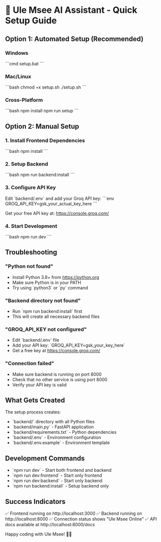 # 🚀 Ule Msee AI Assistant - Quick Setup Guide

## Option 1: Automated Setup (Recommended)

### Windows
\`\`\`cmd
setup.bat
\`\`\`

### Mac/Linux
\`\`\`bash
chmod +x setup.sh
./setup.sh
\`\`\`

### Cross-Platform
\`\`\`bash
npm install
npm run setup
\`\`\`

## Option 2: Manual Setup

### 1. Install Frontend Dependencies
\`\`\`bash
npm install
\`\`\`

### 2. Setup Backend
\`\`\`bash
npm run backend:install
\`\`\`

### 3. Configure API Key
Edit \`backend/.env\` and add your Groq API key:
\`\`\`env
GROQ_API_KEY=gsk_your_actual_key_here
\`\`\`

Get your free API key at: https://console.groq.com/

### 4. Start Development
\`\`\`bash
npm run dev
\`\`\`

## Troubleshooting

### "Python not found"
- Install Python 3.8+ from https://python.org
- Make sure Python is in your PATH
- Try using \`python3\` or \`py\` command

### "Backend directory not found"
- Run \`npm run backend:install\` first
- This will create all necessary backend files

### "GROQ_API_KEY not configured"
- Edit \`backend/.env\` file
- Add your API key: \`GROQ_API_KEY=gsk_your_key_here\`
- Get a free key at https://console.groq.com/

### "Connection failed"
- Make sure backend is running on port 8000
- Check that no other service is using port 8000
- Verify your API key is valid

## What Gets Created

The setup process creates:
- \`backend/\` directory with all Python files
- \`backend/main.py\` - FastAPI application
- \`backend/requirements.txt\` - Python dependencies
- \`backend/.env\` - Environment configuration
- \`backend/.env.example\` - Environment template

## Development Commands

- \`npm run dev\` - Start both frontend and backend
- \`npm run dev:frontend\` - Start only frontend
- \`npm run dev:backend\` - Start only backend
- \`npm run backend:install\` - Setup backend only

## Success Indicators

✅ Frontend running on http://localhost:3000
✅ Backend running on http://localhost:8000
✅ Connection status shows "Ule Msee Online"
✅ API docs available at http://localhost:8000/docs

Happy coding with Ule Msee! 🧠✨
